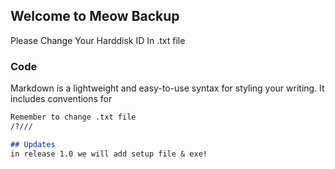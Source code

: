 ## Welcome to Meow Backup

Please Change Your Harddisk ID In .txt file

### Code

Markdown is a lightweight and easy-to-use syntax for styling your writing. It includes conventions for

```markdown
Remember to change .txt file
/?///

## Updates
in release 1.0 we will add setup file & exe!
